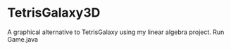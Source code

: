 # TetrisGalaxy3D

A graphical alternative to TetrisGalaxy using my linear algebra project. Run Game.java
